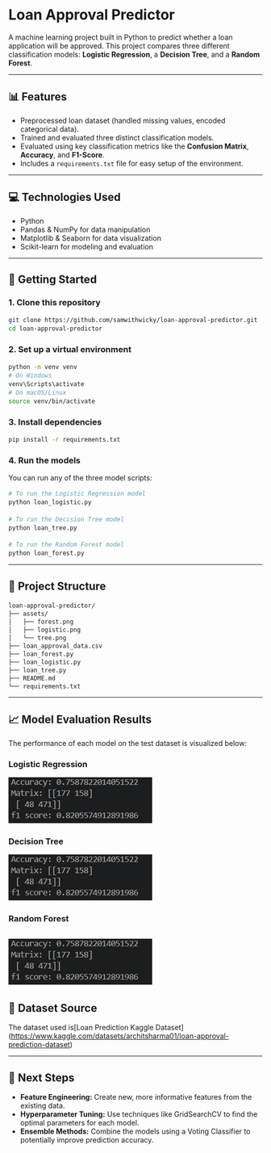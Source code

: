 # Loan Approval Predictor

A machine learning project built in Python to predict whether a loan application will be approved. This project compares three different classification models: **Logistic Regression**, a **Decision Tree**, and a **Random Forest**.

---

## 📊 Features

- Preprocessed loan dataset (handled missing values, encoded categorical data).
- Trained and evaluated three distinct classification models.
- Evaluated using key classification metrics like the **Confusion Matrix**, **Accuracy**, and **F1-Score**.
- Includes a `requirements.txt` file for easy setup of the environment.

---

## 💻 Technologies Used

- Python
- Pandas & NumPy for data manipulation
- Matplotlib & Seaborn for data visualization
- Scikit-learn for modeling and evaluation

---

## 🚀 Getting Started

### 1. Clone this repository

```bash
git clone https://github.com/samwithwicky/loan-approval-predictor.git
cd loan-approval-predictor
```

### 2\. Set up a virtual environment

```bash
python -m venv venv
# On Windows
venv\Scripts\activate
# On macOS/Linux
source venv/bin/activate
```

### 3\. Install dependencies

```bash
pip install -r requirements.txt
```

### 4\. Run the models

You can run any of the three model scripts:

```bash
# To run the Logistic Regression model
python loan_logistic.py

# To run the Decision Tree model
python loan_tree.py

# To run the Random Forest model
python loan_forest.py
```

---

## 📁 Project Structure

```
loan-approval-predictor/
├── assets/
│   ├── forest.png
│   ├── logistic.png
│   └── tree.png
├── loan_approval_data.csv
├── loan_forest.py
├── loan_logistic.py
├── loan_tree.py
├── README.md
└── requirements.txt
```

---

## 📈 Model Evaluation Results

The performance of each model on the test dataset is visualized below:

### Logistic Regression

![Logistic Regression Results](assets\logistic.png)

### Decision Tree

![Decision Tree Classifier Results](assets\logistic.png)

### Random Forest

## ![Random Forest Classifier Results](assets\logistic.png)

## 📂 Dataset Source

The dataset used is[Loan Prediction Kaggle Dataset] (https://www.kaggle.com/datasets/architsharma01/loan-approval-prediction-dataset)

---

## 🔭 Next Steps

- **Feature Engineering:** Create new, more informative features from the existing data.
- **Hyperparameter Tuning:** Use techniques like GridSearchCV to find the optimal parameters for each model.
- **Ensemble Methods:** Combine the models using a Voting Classifier to potentially improve prediction accuracy.

```

```

